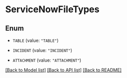 # ServiceNowFileTypes

## Enum


* `TABLE` (value: `"TABLE"`)

* `INCIDENT` (value: `"INCIDENT"`)

* `ATTACHMENT` (value: `"ATTACHMENT"`)


[[Back to Model list]](../README.md#documentation-for-models) [[Back to API list]](../README.md#documentation-for-api-endpoints) [[Back to README]](../README.md)


